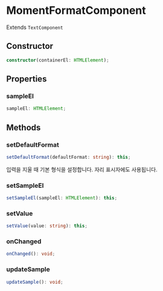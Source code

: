# MomentFormatComponent

Extends `TextComponent`

## Constructor

```ts
constructor(containerEl: HTMLElement);
```

## Properties

### sampleEl

```ts
sampleEl: HTMLElement;
```

## Methods

### setDefaultFormat

```ts
setDefaultFormat(defaultFormat: string): this;
```

입력을 지울 때 기본 형식을 설정합니다. 자리 표시자에도 사용됩니다.

### setSampleEl

```ts
setSampleEl(sampleEl: HTMLElement): this;
```

### setValue

```ts
setValue(value: string): this;
```

### onChanged

```ts
onChanged(): void;
```

### updateSample

```ts
updateSample(): void;
```
